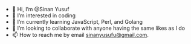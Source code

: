 - 👋 Hi, I’m @Sinan Yusuf
- 👀 I’m interested in coding 
- 🌱 I’m currently learning JavaScript, Perl, and Golang 
- 💞️ I’m looking to collaborate with anyone having the same likes as I do
- 📫 How to reach me by email sinanyusufu@gmail.com.

<!---
Binyusuj/Binyusuj is a ✨ special ✨ repository because its `README.md` (this file) appears on your GitHub profile.
You can click the Preview link to take a look at your changes.
--->
